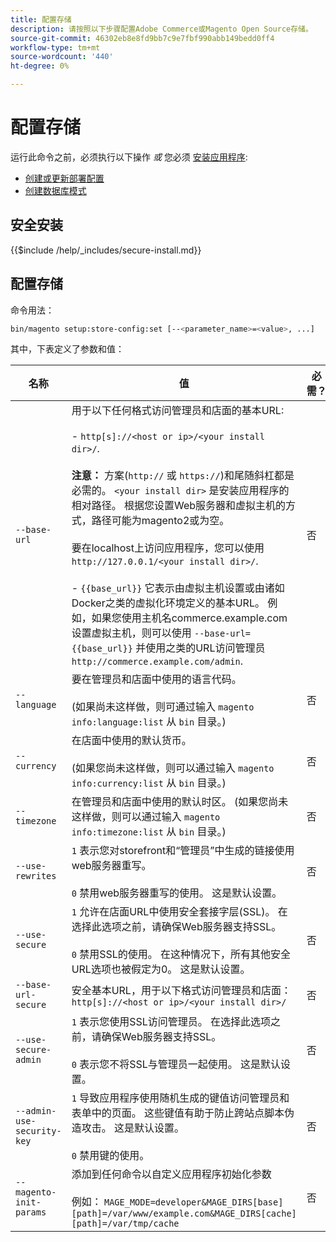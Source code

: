 ```yaml
---
title: 配置存储
description: 请按照以下步骤配置Adobe Commerce或Magento Open Source存储。
source-git-commit: 46302eb8e8fd9bb7c9e7fbf990abb149bedd0ff4
workflow-type: tm+mt
source-wordcount: '440'
ht-degree: 0%

---
```



# 配置存储

运行此命令之前，必须执行以下操作 *或* 您必须 [安装应用程序](../advanced.md):

* [创建或更新部署配置](deployment.md)
* [创建数据库模式](database.md)

## 安全安装

{{$include /help/_includes/secure-install.md}}

## 配置存储

命令用法：

```bash
bin/magento setup:store-config:set [--<parameter_name>=<value>, ...]
```

其中，下表定义了参数和值：

| 名称 | 值 | 必需？ |
|--- |--- |--- |
| `--base-url` | 用于以下任何格式访问管理员和店面的基本URL:<br><br>- `http[s]://<host or ip>/<your install dir>/`.<br><br>**注意：** 方案(`http://` 或 `https://`)和尾随斜杠都是必需的。 `<your install dir>` 是安装应用程序的相对路径。 根据您设置Web服务器和虚拟主机的方式，路径可能为magento2或为空。<br><br>要在localhost上访问应用程序，您可以使用 `http://127.0.0.1/<your install dir>/`.<br><br>- `{{base_url}}` 它表示由虚拟主机设置或由诸如Docker之类的虚拟化环境定义的基本URL。 例如，如果您使用主机名commerce.example.com设置虚拟主机，则可以使用 `--base-url={{base_url}}` 并使用之类的URL访问管理员 `http://commerce.example.com/admin`. | 否 |
| `--language` | 要在管理员和店面中使用的语言代码。<br><br>(如果尚未这样做，则可通过输入 `magento info:language:list` 从 `bin` 目录。) | 否 |
| `--currency` | 在店面中使用的默认货币。 <br><br>(如果您尚未这样做，则可以通过输入 `magento info:currency:list` 从 `bin` 目录。) | 否 |
| `--timezone` | 在管理员和店面中使用的默认时区。 (如果您尚未这样做，则可以通过输入 `magento info:timezone:list` 从 `bin` 目录。) | 否 |
| `--use-rewrites` | `1` 表示您对storefront和“管理员”中生成的链接使用web服务器重写。<br><br>`0` 禁用web服务器重写的使用。 这是默认设置。 | 否 |
| `--use-secure` | `1` 允许在店面URL中使用安全套接字层(SSL)。 在选择此选项之前，请确保Web服务器支持SSL。<br><br>`0` 禁用SSL的使用。 在这种情况下，所有其他安全URL选项也被假定为0。 这是默认设置。 | 否 |
| `--base-url-secure` | 安全基本URL，用于以下格式访问管理员和店面： `http[s]://<host or ip>/<your install dir>/` | 否 |
| `--use-secure-admin` | `1` 表示您使用SSL访问管理员。 在选择此选项之前，请确保Web服务器支持SSL。<br><br>`0` 表示您不将SSL与管理员一起使用。 这是默认设置。 | 否 |
| `--admin-use-security-key` | `1` 导致应用程序使用随机生成的键值访问管理员和表单中的页面。 这些键值有助于防止跨站点脚本伪造攻击。 这是默认设置。<br/><br/>`0` 禁用键的使用。 | 否 |
| `--magento-init-params` | 添加到任何命令以自定义应用程序初始化参数<br/><br/>例如： `MAGE_MODE=developer&MAGE_DIRS[base][path]=/var/www/example.com&MAGE_DIRS[cache][path]=/var/tmp/cache` | 否 |

